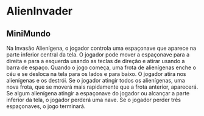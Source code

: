 # AlienInvader
## MiniMundo
Na Invasão Alienígena, o jogador controla uma espaçonave que
aparece na parte inferior central da tela. O jogador pode mover a
espaçonave para a direita e para a esquerda usando as teclas de
direção e atirar usando a barra de espaço. Quando o jogo começa,
uma frota de alienígenas enche o céu e se desloca na tela para os lados
e para baixo. O jogador atira nos alienígenas e os destrói. Se o jogador
atingir todos os alienígenas, uma nova frota, que se moverá mais
rapidamente que a frota anterior, aparecerá. Se algum alienígena
atingir a espaçonave do jogador ou alcançar a parte inferior da tela, o
jogador perderá uma nave. Se o jogador perder três espaçonaves, o
jogo terminará.
